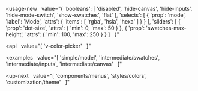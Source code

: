 <usage-new
  value="{
  'booleans': [
    'disabled',
    'hide-canvas',
    'hide-inputs',
    'hide-mode-switch',
    'show-swatches',
    'flat'
  ],
  'selects': [
    {
      'prop': 'mode',
      'label': 'Mode',
      'attrs': {
        'items': [
          'rgba',
          'hsla',
          'hexa'
        ]
      }
    }
  ],
  'sliders': [
    {
      'prop': 'dot-size',
      'attrs': {
        'min': 0,
        'max': 50
      }
    },
    {
      'prop': 'swatches-max-height',
      'attrs': {
        'min': 100,
        'max': 250
      }
    }
  ]
  }"
></usage-new>

<api
  value="[
  'v-color-picker'
  ]"
></api>

<examples
  value="[
  'simple/model',
  'intermediate/swatches',
  'intermediate/inputs',
  'intermediate/canvas'
  ]"
></examples>

<up-next
  value="[
  'components/menus',
  'styles/colors',
  'customization/theme'
  ]"
></up-next>